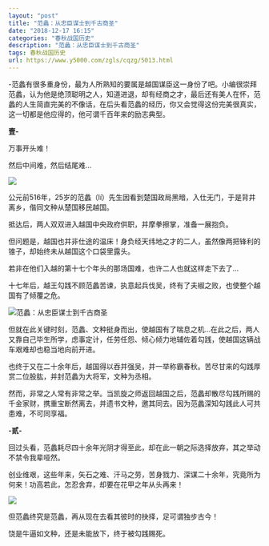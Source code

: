 ```yaml
---
layout: "post"
title: "范蠡：从忠臣谋士到千古商圣"
date: "2018-12-17 16:15"
categories: "春秋战国历史"
description: "范蠡：从忠臣谋士到千古商圣"
tags: 春秋战国历史
url: https://www.y5000.com/zgls/cqzg/5013.html
---
```






-范蠡有很多重身份，最为人所熟知的要属是越国谋臣这一身份了吧。小编很崇拜范蠡，认为他是绝顶聪明之人，知道进退，却有经商之才，最后还有美人在怀，范蠡的人生简直完美的不像话，在后头看范蠡的经历，你又会觉得这份完美很真实，这一切都是他应得的，他可谓千百年来的励志典型。

**壹-**

万事开头难！

然后中间难，然后结尾难…

![](https://img.y5000.com/uploads/allimg/161111/101P54305-0.jpg)

公元前516年，25岁的范蠡（lí）先生因看到楚国政局黑暗，入仕无门，于是背井离乡，偕同文种从楚国移民越国。

抵达后，两人双双进入越国中央政府供职，并摩拳擦掌，准备一展抱负。

但问题是，越国也并非仕途的温床！身负经天纬地之才的二人，虽然像两把锋利的锥子，却始终未从越国这个口袋里露头。

若非在他们入越的第十七个年头的那场国难，也许二人也就这样走下去了…

十七年后，越王勾践不顾范蠡苦谏，执意起兵伐吴，终有了夫椒之败，也使整个越国有了倾覆之危。

![范蠡：从忠臣谋士到千古商圣](/uploads/allimg/161111/6-161111100J9463.JPG)

但就在此关键时刻，范蠡、文种挺身而出，使越国有了喘息之机…在此之后，两人又靠自己毕生所学，虑事定计，任劳任怨、倾心倾力地辅佐着勾践，使越国这辆战车艰难却也稳当地向前开进。

也终于又在二十余年后，越国得以吞并强吴，并一举称霸春秋。苦尽甘来的勾践厚赏二位股肱，并封范蠡为大将军，文种为丞相。

然而，非常之人常有非常之举。当凯旋之师返回越国之后，范蠡却散尽勾践所赐的千金家财，携重宝断然离去，并遗书文种，邀其同去。因为范蠡深知勾践此人可共患难，不可同享福。

**-贰-**

回过头看，范蠡耗尽四十余年光阴才得至此，却在此一朝之际选择放弃，其之举动不禁令我辈哑然。

创业维艰，这些年来，矢石之难、汗马之劳，苦身戮力、深谋二十余年，究竟所为何来！功高若此，怎忍舍弃，却要在花甲之年从头再来！

**![](https://img.y5000.com/uploads/allimg/161111/101P510E-1.jpg)**

但范蠡终究是范蠡，再从现在去看其彼时的抉择，足可谓独步古今！

饶是牛逼如文种，还是未能放下，终于被勾践赐死。
